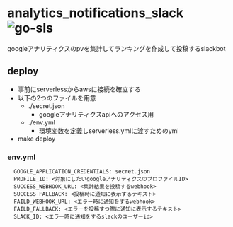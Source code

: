 # analytics_notifications_slack ![go-sls](https://github.com/limit7412/analytics_notifications_slack/workflows/go-sls/badge.svg)
googleアナリティクスのpvを集計してランキングを作成して投稿するslackbot

## deploy
  - 事前にserverlessからawsに接続を確立する
  - 以下の2つのファイルを用意
    - ./secret.json
      - googleアナリティクスapiへのアクセス用
    - ./env.yml
      - 環境変数を定義しserverless.ymlに渡すためのyml
  - make deploy

### env.yml
```
  GOOGLE_APPLICATION_CREDENTIALS: secret.json
  PROFILE_ID: <対象にしたいgoogleアナリティクスのプロファイルID>
  SUCCESS_WEBHOOK_URL: <集計結果を投稿するwebhook>
  SUCCESS_FALLBACK: <投稿時に通知に表示するテキスト>
  FAILD_WEBHOOK_URL: <エラー時に通知をするwebhook>
  FAILD_FALLBACK: <エラーを投稿すつ際に通知に表示するテキスト>
  SLACK_ID: <エラー時に通知をするslackのユーザーid>
```